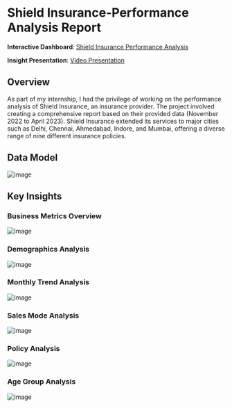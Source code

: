 # Shield Insurance-Performance Analysis Report


**Interactive Dashboard**: [Shield Insurance Performance Analysis ](https://app.powerbi.com/view?r=eyJrIjoiZTk5YWQ0ZDktMWJiMi00NDRjLTg3NTUtMTk5NThmNTVmYzBiIiwidCI6ImM2ZTU0OWIzLTVmNDUtNDAzMi1hYWU5LWQ0MjQ0ZGM1YjJjNCJ9)

**Insight Presentation**: [Video Presentation](https://drive.google.com/file/d/16oTUHXoU5rEZHP7I3WVOOJ7Cf1td9DZy/view?usp=sharing)

## Overview
As part of my internship, I had the privilege of working on the performance analysis of Shield Insurance, an insurance provider. The project involved creating a comprehensive report based on their provided data (November 2022 to April 2023). Shield Insurance extended its services to major cities such as Delhi, Chennai, Ahmedabad, Indore, and Mumbai, offering a diverse range of nine different insurance policies.

## Data Model
![image](https://github.com/Rejithadas/Performance_Data_Analysis-Power-BI/assets/101463488/fcd8fe8c-3342-41be-b7c7-3a4958257fd5)

## Key Insights
### Business Metrics Overview 
![image](https://github.com/Rejithadas/Shield-Insurance-Performance-Analysis/assets/101463488/64369d7a-13a3-467d-946c-ead843944e1b)

### Demographics Analysis 
![image](https://github.com/Rejithadas/Shield-Insurance-Performance-Analysis/assets/101463488/f638e045-2d0d-4d2d-9c27-c1bd381bda8f)

### Monthly Trend Analysis
![image](https://github.com/Rejithadas/Shield-Insurance-Performance-Analysis/assets/101463488/0cec98a6-27d1-4b17-b1c5-5c09b93952c1)

### Sales Mode Analysis
![image](https://github.com/Rejithadas/Shield-Insurance-Performance-Analysis/assets/101463488/39cbf835-2af9-412c-97b3-5aae0a19d8e2)

### Policy Analysis
![image](https://github.com/Rejithadas/Shield-Insurance-Performance-Analysis/assets/101463488/77a78b1b-91dc-4133-aa13-c25b6cf8d9c1)

### Age Group Analysis
![image](https://github.com/Rejithadas/Shield-Insurance-Performance-Analysis/assets/101463488/018a447a-d2db-460f-8876-46674a8ca47c)



